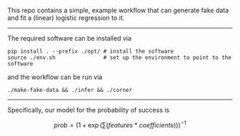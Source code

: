 This repo contains a simple, example workflow that can generate fake data and fit a (linear) logistic regression to it.

---

The required software can be installed via

```
pip install . --prefix ./opt/ # install the software
source ./env.sh               # set up the environment to point to the software
```

and the workflow can be run via

```
./make-fake-data && ./infer && ./corner
```

---

Specifically, our model for the probability of success is

```math
prob = (1 + \exp(\sum(features*coefficients)))^{-1}
```
